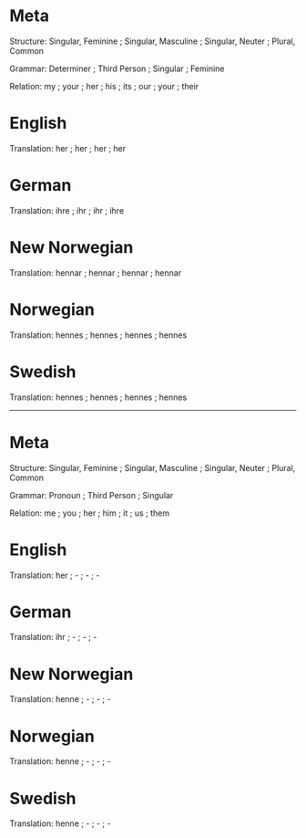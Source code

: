 Meta
====

Structure: Singular, Feminine ; Singular, Masculine ; Singular, Neuter ; Plural, Common

Grammar:   Determiner ; Third Person ; Singular ; Feminine

Relation:  my ; your ; her ; his ; its ; our ; your ; their



English
=======

Translation: her ; her ; her ; her



German
======

Translation: ihre ; ihr ; ihr ; ihre



New Norwegian
=============

Translation: hennar ; hennar ; hennar ; hennar



Norwegian
=========

Translation: hennes ; hennes ; hennes ; hennes



Swedish
=======

Translation: hennes ; hennes ; hennes ; hennes



--------------------------------------------------------------------------------

Meta
====

Structure: Singular, Feminine ; Singular, Masculine ; Singular, Neuter ; Plural, Common

Grammar:   Pronoun ; Third Person ; Singular

Relation:  me ; you ; her ; him ; it ; us ; them



English
=======

Translation: her ; - ; - ; -



German
======

Translation: ihr ; - ; - ; -



New Norwegian
=============

Translation: henne ; - ; - ; -



Norwegian
=========

Translation: henne ; - ; - ; -


Swedish
=======

Translation: henne ; - ; - ; -
